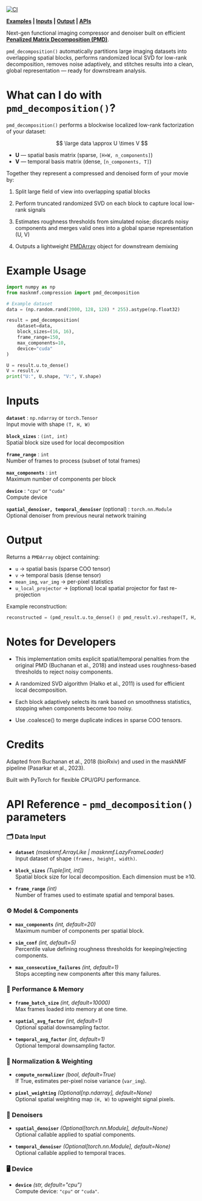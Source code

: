 [![CI](https://github.com/Lindsey-cyber/masknmf-toolbox/actions/workflows/test_install.yml/badge.svg)](https://github.com/Lindsey-cyber/masknmf-toolbox/actions)  

**[Examples](#example-usage) | [Inputs](#input-parameters) | [Output](#output) | [APIs](#api-reference-—-pmd_decomposition)**

Next-gen functional imaging compressor and denoiser built on efficient **[Penalized Matrix Decomposition (PMD)](https://arxiv.org/abs/1807.06203)**.

`pmd_decomposition()` automatically partitions large imaging datasets into overlapping spatial blocks, performs randomized local SVD for low-rank decomposition, removes noise adaptively, and stitches results into a clean, global representation — ready for downstream analysis.

# What can I do with `pmd_decomposition()`?

`pmd_decomposition()` performs a blockwise localized low-rank factorization of your dataset:


$$
\large data \approx U \times V
$$


* **U** — spatial basis matrix (sparse, `[H×W, n_components]`)  
* **V** — temporal basis matrix (dense, `[n_components, T]`)  

Together they represent a compressed and denoised form of your movie by:

1. Split large field of view into overlapping spatial blocks 

2. Perform truncated randomized SVD on each block to capture local low-rank signals

3. Estimates roughness thresholds from simulated noise; discards noisy components and merges valid ones into a global sparse representation (U, V)

4. Outputs a lightweight [PMDArray](#output) object for downstream demixing

# Example Usage

```python
import numpy as np
from masknmf.compression import pmd_decomposition

# Example dataset
data = (np.random.rand(2000, 128, 128) * 255).astype(np.float32)

result = pmd_decomposition(
    dataset=data,
    block_sizes=(16, 16),
    frame_range=150,
    max_components=10,
    device="cuda"
)

U = result.u.to_dense()
V = result.v
print("U:", U.shape, "V:", V.shape)
```

# Inputs

**`dataset`** : `np.ndarray` or `torch.Tensor`  
Input movie with shape `(T, H, W)`

**`block_sizes`** : `(int, int)`  
Spatial block size used for local decomposition

**`frame_range`** : `int`  
Number of frames to process (subset of total frames)

**`max_components`** : `int`  
Maximum number of components per block

**`device`** : `"cpu"` or `"cuda"`  
Compute device

**`spatial_denoiser, temporal_denoiser`** (optional) : `torch.nn.Module`  
Optional denoiser from previous neural network training

# Output

Returns a `PMDArray` object containing:

- `u` → spatial basis (sparse COO tensor)  
- `v` → temporal basis (dense tensor)  
- `mean_img`, `var_img` → per-pixel statistics  
- `u_local_projector` → (optional) local spatial projector for fast re-projection  

Example reconstruction:

```python
reconstructed = (pmd_result.u.to_dense() @ pmd_result.v).reshape(T, H, W)
```

# Notes for Developers

* This implementation omits explicit spatial/temporal penalties from the original PMD (Buchanan et al., 2018) and instead uses roughness-based thresholds to reject noisy components.

* A randomized SVD algorithm (Halko et al., 2011) is used for efficient local decomposition.

* Each block adaptively selects its rank based on smoothness statistics, stopping when components become too noisy.

* Use .coalesce() to merge duplicate indices in sparse COO tensors.

# Credits

Adapted from Buchanan et al., 2018 (bioRxiv) and used in the maskNMF pipeline (Pasarkar et al., 2023).

Built with PyTorch for flexible CPU/GPU performance.

# API Reference - `pmd_decomposition()` parameters

### 🗂️ Data Input
- **`dataset`** *(masknmf.ArrayLike | masknmf.LazyFrameLoader)*  
  Input dataset of shape `(frames, height, width)`.

- **`block_sizes`** *(Tuple[int, int])*  
  Spatial block size for local decomposition. Each dimension must be ≥10.

- **`frame_range`** *(int)*  
  Number of frames used to estimate spatial and temporal bases.

### ⚙️ Model & Components
- **`max_components`** *(int, default=20)*  
  Maximum number of components per spatial block.

- **`sim_conf`** *(int, default=5)*  
  Percentile value defining roughness thresholds for keeping/rejecting components.

- **`max_consecutive_failures`** *(int, default=1)*  
  Stops accepting new components after this many failures.

### 💾 Performance & Memory
- **`frame_batch_size`** *(int, default=10000)*  
  Max frames loaded into memory at one time.

- **`spatial_avg_factor`** *(int, default=1)*  
  Optional spatial downsampling factor.

- **`temporal_avg_factor`** *(int, default=1)*  
  Optional temporal downsampling factor.

### 🧮 Normalization & Weighting
- **`compute_normalizer`** *(bool, default=True)*  
  If True, estimates per-pixel noise variance (`var_img`).

- **`pixel_weighting`** *(Optional[np.ndarray], default=None)*  
  Optional spatial weighting map `(H, W)` to upweight signal pixels.

### 🧠 Denoisers
- **`spatial_denoiser`** *(Optional[torch.nn.Module], default=None)*  
  Optional callable applied to spatial components.

- **`temporal_denoiser`** *(Optional[torch.nn.Module], default=None)*  
  Optional callable applied to temporal traces.

### 🖥️ Device
- **`device`** *(str, default="cpu")*  
  Compute device: `"cpu"` or `"cuda"`.
